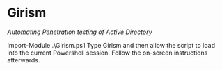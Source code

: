 # Girism
*Automating Penetration testing of Active Directory*

Import-Module .\Girism.ps1
Type Girism and then allow the script to load into the current Powershell session.
Follow the on-screen instructions afterwards.

